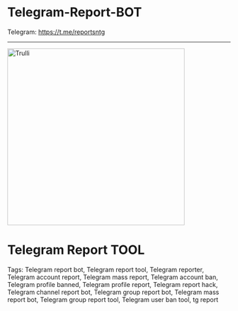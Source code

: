 # Telegram-Report-BOT

   Telegram: https://t.me/reportsntg
<hr>
<img src="https://i.ibb.co/WHnCDRK/tgre.jpg" alt="Trulli" width="400" height="400">

# Telegram Report TOOL

Tags: Telegram report bot, Telegram report tool, Telegram reporter, Telegram account report, Telegram mass report, Telegram account ban, Telegram profile banned, Telegram profile report, Telegram report hack, Telegram channel report bot, Telegram group report bot, Telegram mass report bot, Telegram group report tool, Telegram user ban tool, tg report
